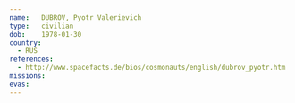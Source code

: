 ```yaml
---
name:	DUBROV, Pyotr Valerievich
type:	civilian
dob:	1978-01-30
country:
  - RUS
references:
  - http://www.spacefacts.de/bios/cosmonauts/english/dubrov_pyotr.htm
missions:
evas:
---
```


